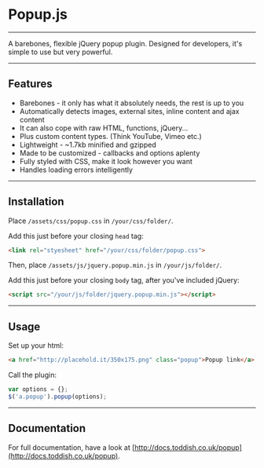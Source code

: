 # Popup.js

---

A barebones, flexible jQuery popup plugin. Designed for developers, it's simple to use but very powerful.

---

## Features

* Barebones - it only has what it absolutely needs, the rest is up to you
* Automatically detects images, external sites, inline content and ajax content
* It can also cope with raw HTML, functions, jQuery...
* Plus custom content types. (Think YouTube, Vimeo etc.)
* Lightweight - ~1.7kb minified and gzipped
* Made to be customized - callbacks and options aplenty
* Fully styled with CSS, make it look however you want
* Handles loading errors intelligently

---

## Installation

Place `/assets/css/popup.css` in `/your/css/folder/`.

Add this just before your closing `head` tag:

```html
<link rel="styesheet" href="/your/css/folder/popup.css">
```

Then, place `/assets/js/jquery.popup.min.js` in `/your/js/folder/`.

Add this just before your closing `body` tag, after you've included jQuery:

```html
<script src="/your/js/folder/jquery.popup.min.js"></script>
```

---

## Usage

Set up your html:

```html
<a href="http://placehold.it/350x175.png" class="popup">Popup link</a>
```

Call the plugin:

```javascript
var options = {};
$('a.popup').popup(options);
```

---

## Documentation

For full documentation, have a look at [http://docs.toddish.co.uk/popup](http://docs.toddish.co.uk/popup).
